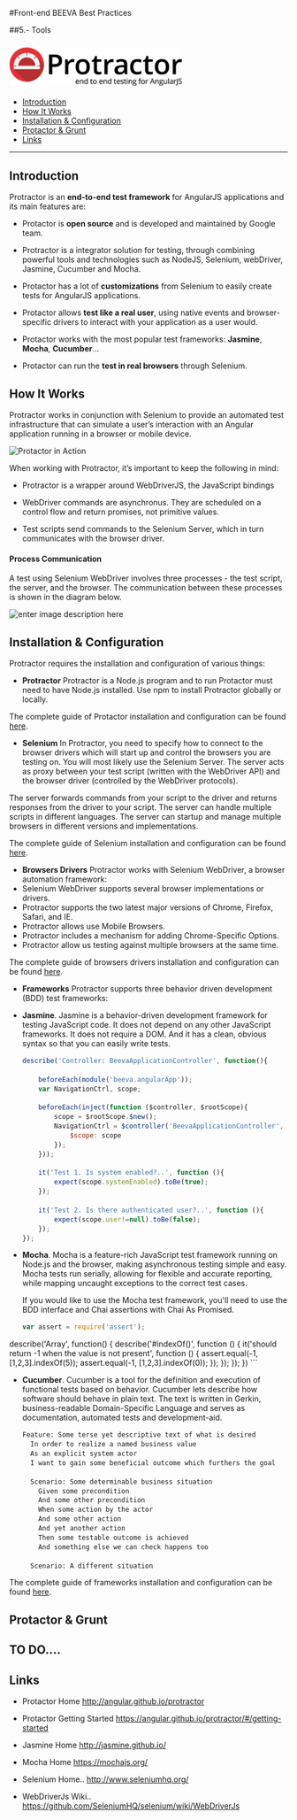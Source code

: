 #Front-end BEEVA Best Practices   

##5.- Tools

### <img src="https://raw.githubusercontent.com/angular/protractor/master/website/img/protractor-logo-300.png" height="70px"/>  
* [Introduction](#introduction)
* [How It Works](#how-it-works)
* [Installation & Configuration](#installation-configuration)
* [Protactor & Grunt](#protactor-grunt)
* [Links](#links)

----
## <a name='introduction'>Introduction</a>

Protractor is an <b>end-to-end test framework</b> for AngularJS applications and its main features are:

- Protactor is <b>open source</b> and is developed and maintained by Google team.

-  Protractor is a integrator solution</b> for testing, through combining powerful tools and technologies such as NodeJS, Selenium, webDriver, Jasmine, Cucumber and Mocha.

- Protactor has a lot of <b>customizations</b> from Selenium to easily create tests for AngularJS applications.

- Protactor allows <b>test like a real user</b>, using native events and browser-specific drivers to interact with your application as a user would.

- Protactor works with the most popular test frameworks: <b>Jasmine</b>, <b>Mocha</b>, <B>Cucumber</b>...

- Protactor can run the <b>test in real browsers</b>  through Selenium.


## <a name='how-it-works'>How It Works</a>
Protractor works in conjunction with Selenium to provide an automated test infrastructure that can simulate a user’s interaction with an Angular application running in a browser or mobile device.

![](https://angular.github.io/protractor/img/components.png "Protactor in Action")

When working with Protractor, it’s important to keep the following in mind:

 - Protractor is a wrapper around WebDriverJS, the JavaScript bindings  

 - WebDriver commands are asynchronus. They are scheduled on a control flow and return promises, not primitive values. 
 
 - Test scripts send commands to the Selenium  Server, which in turn communicates with the browser driver. 

####  **Process Communication**
A test using Selenium WebDriver involves three processes - the test script, the server, and the browser. The communication between these processes is shown in the diagram below.

![enter image description here](https://angular.github.io/protractor/img/processes.png)


## <a name='installation-configuration'>Installation & Configuration</a>

Protractor requires the installation and configuration of various things:

  - <b>Protractor</b> 
  Protractor is a Node.js program and to run Protactor must need to have Node.js installed.  Use npm to install Protractor globally or locally.
  
   The complete guide of Protactor installation and configuration can be found [here](https://angular.github.io/protractor/#/protractor-setup).
<br/>
  - <b>Selenium</b> 
In Protractor, you need to specify how to connect to the browser drivers which will start up and control the browsers you are testing on. You will most likely use the Selenium Server. The server acts as proxy between your test script (written with the WebDriver API) and the browser driver (controlled by the WebDriver protocols). 

  The server forwards commands from your script to the driver and returns responses from the driver to your script. The server can handle multiple scripts in different languages. The server can startup and manage multiple browsers in different versions and implementations. 

  The complete guide of Selenium installation and configuration can be found [here](https://angular.github.io/protractor/#/server-setup).

  - <b>Browsers Drivers</b> 
Protractor works with Selenium WebDriver, a browser automation framework:
   - Selenium WebDriver supports several browser implementations or drivers.     
   - Protractor supports the two latest major versions of Chrome, Firefox, Safari, and IE. 
   - Protractor allows use Mobile Browsers.   
   - Protractor includes a mechanism for adding Chrome-Specific Options.   
   - Protractor allow us testing against multiple browsers at the same time.

 The complete guide of browsers drivers installation and configuration can be found [here](https://angular.github.io/protractor/#/browser-setup).


  - <b>Frameworks</b> 
Protractor supports three behavior driven development (BDD) test frameworks: 

   - <b>Jasmine</b>.
   Jasmine is a behavior-driven development framework for testing JavaScript code. It does not depend on any other JavaScript frameworks. It does not require a DOM. And it has a clean, obvious syntax so that you can easily write tests.
   
		```javascript
		describe('Controller: BeevaApplicationController', function(){
		
		    beforeEach(module('beeva.angularApp'));
		    var NavigationCtrl, scope;
		
		    beforeEach(inject(function ($controller, $rootScope){
		        scope = $rootScope.$new();
		        NavigationCtrl = $controller('BeevaApplicationController', {
		            $scope: scope
		        });
		    }));
		
		    it('Test 1. Is system enabled?..', function (){
		        expect(scope.systemEnabled).toBe(true);
		    });
		
		    it('Test 2. Is there authenticated user?..', function (){
		        expect(scope.user!=null).toBe(false);
		    });
		});
		```

   - <b>Mocha</b>. 
  Mocha is a feature-rich JavaScript test framework running on Node.js and the browser, making asynchronous testing simple and easy. Mocha tests run serially, allowing for flexible and accurate reporting, while mapping uncaught exceptions to the correct test cases.
  
     If you would like to use the Mocha test framework, you'll need to use the BDD interface and Chai assertions with Chai As Promised.


		```javascript
		var assert = require('assert');
describe('Array', function() {
		  describe('#indexOf()', function () {
		    it('should return -1 when the value is not present', function () {
		      assert.equal(-1, [1,2,3].indexOf(5));
		      assert.equal(-1, [1,2,3].indexOf(0));
		    });
		  });
		});
  })
		```


   - <b>Cucumber</b>.
   Cucumber is a tool for the definition and execution of functional tests based on behavior. Cucumber lets describe how software should behave in plain text. The text is written in Gerkin, business-readable Domain-Specific Language and serves as documentation, automated tests and development-aid.
   
		```html		
		Feature: Some terse yet descriptive text of what is desired
		  In order to realize a named business value
		  As an explicit system actor
		  I want to gain some beneficial outcome which furthers the goal
		
		  Scenario: Some determinable business situation
		    Given some precondition
		    And some other precondition
		    When some action by the actor
		    And some other action
		    And yet another action
		    Then some testable outcome is achieved
		    And something else we can check happens too
		
		  Scenario: A different situation
		```
		
The complete guide of frameworks  installation and configuration can be found [here](https://angular.github.io/protractor/#/frameworks).



## <a name='protactor-grunt'>Protactor & Grunt</a>

## TO DO....


## <a name='links'>Links</a>

 -  Protactor Home
     http://angular.github.io/protractor
     
 -  Protactor Getting Started 
     https://angular.github.io/protractor/#/getting-started
     
 -  Jasmine Home 
	 http://jasmine.github.io/
	 
 -  Mocha Home
	 https://mochajs.org/
	 
 -  Selenium Home.. 
	 http://www.seleniumhq.org/
	 
 - WebDriverJs Wiki.. 
     https://github.com/SeleniumHQ/selenium/wiki/WebDriverJs







